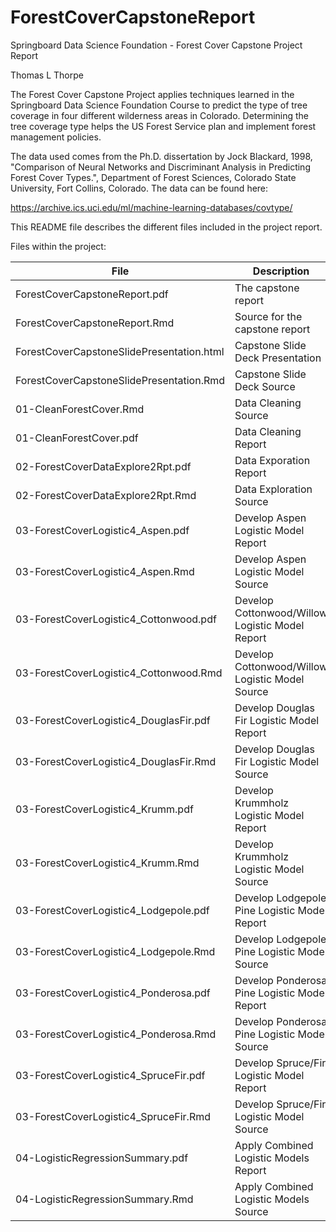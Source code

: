 # ForestCoverCapstoneReport
Springboard Data Science Foundation - Forest Cover Capstone Project Report

Thomas L Thorpe

The Forest Cover Capstone Project applies techniques learned in the
Springboard Data Science Foundation Course to predict the type of tree
coverage in four different wilderness areas in Colorado.
Determining the tree coverage type helps the US Forest Service
plan and implement forest management policies.

The data used comes from the Ph.D. dissertation by Jock Blackard, 1998,
"Comparison of Neural Networks and
Discriminant Analysis in Predicting Forest Cover Types.", 
Department of Forest Sciences,
Colorado State University,  Fort Collins, Colorado.
The data can be found here:

https://archive.ics.uci.edu/ml/machine-learning-databases/covtype/

This README file describes the different files included in the project report.

Files within the project:


 File                    | Description    
 ------------------------|-----------------------------------------------
 ForestCoverCapstoneReport.pdf | The capstone report
 ForestCoverCapstoneReport.Rmd | Source for the capstone report
 ForestCoverCapstoneSlidePresentation.html | Capstone Slide Deck Presentation
 ForestCoverCapstoneSlidePresentation.Rmd | Capstone Slide Deck Source
 01-CleanForestCover.Rmd | Data Cleaning Source
 01-CleanForestCover.pdf | Data Cleaning Report
 02-ForestCoverDataExplore2Rpt.pdf|Data Exporation Report
 02-ForestCoverDataExplore2Rpt.Rmd|Data Exploration Source
 03-ForestCoverLogistic4_Aspen.pdf|Develop Aspen Logistic Model Report
 03-ForestCoverLogistic4_Aspen.Rmd|Develop Aspen Logistic Model Source
 03-ForestCoverLogistic4_Cottonwood.pdf|Develop Cottonwood/Willow Logistic Model Report
 03-ForestCoverLogistic4_Cottonwood.Rmd|Develop Cottonwood/Willow Logistic Model Source
 03-ForestCoverLogistic4_DouglasFir.pdf|Develop Douglas Fir Logistic Model Report
 03-ForestCoverLogistic4_DouglasFir.Rmd|Develop Douglas Fir Logistic Model Source
 03-ForestCoverLogistic4_Krumm.pdf|Develop Krummholz Logistic Model Report
 03-ForestCoverLogistic4_Krumm.Rmd|Develop Krummholz Logistic Model Source
 03-ForestCoverLogistic4_Lodgepole.pdf|Develop Lodgepole Pine Logistic Model Report
 03-ForestCoverLogistic4_Lodgepole.Rmd|Develop Lodgepole Pine Logistic Model Source
 03-ForestCoverLogistic4_Ponderosa.pdf|Develop Ponderosa Pine Logistic Model Report
 03-ForestCoverLogistic4_Ponderosa.Rmd|Develop Ponderosa Pine Logistic Model Source
 03-ForestCoverLogistic4_SpruceFir.pdf|Develop Spruce/Fir Logistic Model Report
 03-ForestCoverLogistic4_SpruceFir.Rmd|Develop Spruce/Fir Logistic Model Source
 04-LogisticRegressionSummary.pdf|Apply Combined Logistic Models Report
 04-LogisticRegressionSummary.Rmd|Apply Combined Logistic Models Source
 


 
